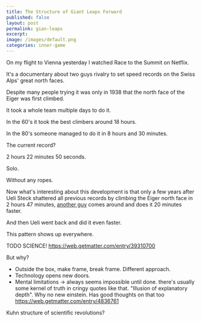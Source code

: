 ```yaml
---
title: The Structure of Giant Leaps Forward
published: false
layout: post
permalink: gian-leaps
excerpt:
image: /images/default.png
categories: inner-game
---
```


On my flight to Vienna yesterday I watched Race to the Summit on Netflix.

It's a documentary about two guys rivalry to set speed records on the Swiss Alps' great north faces.

Despite many people trying it was only in 1938 that the north face of the Eiger was first climbed.

It took a whole team multiple days to do it.

In the 60's it took the best climbers around 18 hours.

In the 80's someone managed to do it in 8 hours and 30 minutes.

The current record? 

2 hours 22 minutes 50 seconds.

Solo. 

Without any ropes.

Now what's interesting about this development is that only a few years after Ueli Steck shattered all previous records by climbing the Eiger north face in 2 hours 47 minutes, [another guy](https://en.wikipedia.org/wiki/Dani_Arnold) comes around and does it 20 minutes faster. 

And then Ueli went back and did it even faster.

This pattern shows up everywhere.

TODO SCIENCE! https://web.getmatter.com/entry/39310700

But why?

* Outside the box, make frame, break frame. Different approach.
* Technology opens new doors.
* Mental limitations -> always seems impossible until done. there's usually some kernel of truth in cringy quotes like that. "Illusion of explanatory depth". Why no new einstein. Has good thoughts on that too https://web.getmatter.com/entry/4836761

Kuhn structure of scientific revolutions?